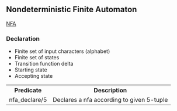 ## Nondeterministic Finite Automaton

[NFA](https://en.wikipedia.org/wiki/Nondeterministic_finite_automaton)

### Declaration
* Finite set of input characters (alphabet)
* Finite set of states
* Transition function delta
* Starting state
* Accepting state

<table>
  <tr>
    <th>Predicate</th><th>Description</th>
  </tr>
  <tr>
    <td>nfa_declare/5</td><td>Declares a nfa according to given 5-tuple</td>
  </tr>
</table>
